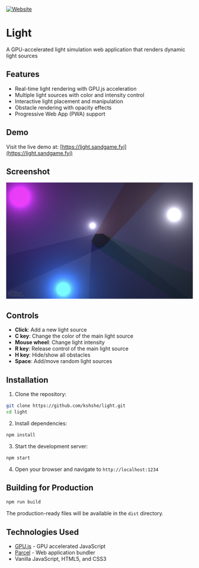 [![Website](https://img.shields.io/website?url=https%3A%2F%2Flight.sandgame.fyi)](https://light.sandgame.fyi)

# Light

A GPU-accelerated light simulation web application that renders dynamic light sources

## Features

- Real-time light rendering with GPU.js acceleration
- Multiple light sources with color and intensity control
- Interactive light placement and manipulation
- Obstacle rendering with opacity effects
- Progressive Web App (PWA) support

## Demo

Visit the live demo at: [https://light.sandgame.fyi](https://light.sandgame.fyi)

## Screenshot

![Light simulation screenshot](screenshot.png)

## Controls

- **Click**: Add a new light source
- **C key**: Change the color of the main light source
- **Mouse wheel**: Change light intensity
- **R key**: Release control of the main light source
- **H key**: Hide/show all obstacles
- **Space**: Add/move random light sources

## Installation

1. Clone the repository:
```bash
git clone https://github.com/kshshe/light.git
cd light
```

2. Install dependencies:
```bash
npm install
```

3. Start the development server:
```bash
npm start
```

4. Open your browser and navigate to `http://localhost:1234`

## Building for Production

```bash
npm run build
```

The production-ready files will be available in the `dist` directory.

## Technologies Used

- [GPU.js](https://gpu.rocks/) - GPU accelerated JavaScript
- [Parcel](https://parceljs.org/) - Web application bundler
- Vanilla JavaScript, HTML5, and CSS3